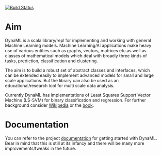 
[![Build Status](https://travis-ci.org/mandar2812/DynaML.svg?branch=branch-1.0)](https://travis-ci.org/mandar2812/DynaML)

Aim
============

DynaML is a scala library/repl for implementing and working with general Machine Learning models. Machine Learning/AI applications make heavy use of various entities such as graphs, vectors, matrices etc as well as classes of mathematical models which deal with broadly three kinds of tasks, prediction, classification and clustering.

The aim is to build a robust set of abstract classes and interfaces, which can be extended easily to implement advanced models for small and large scale applications. But the library can also be used as an educational/research tool for multi scale data analysis. 

Currently DynaML has implementations of Least Squares Support Vector Machine (LS-SVM) for binary classification and regression. For further background consider [Wikipedia](https://en.wikipedia.org/wiki/Least_squares_support_vector_machine) or the [book](http://www.amazon.com/Least-Squares-Support-Vector-Machines/dp/9812381511).   


Documentation
=============
You can refer to the project [documentation]({{site.url}}/documentation) for getting started with DynaML. Bear in mind that this is still at its infancy and there will be many more improvements/tweaks in the future.
